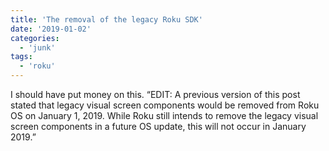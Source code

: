 ```yaml
---
title: 'The removal of the legacy Roku SDK'
date: '2019-01-02'
categories:
  - 'junk'
tags:
  - 'roku'
---
```


I should have put money on this.
“EDIT: A previous version of this post stated that legacy visual screen components would be removed from Roku OS on January 1, 2019. While Roku still intends to remove the legacy visual screen components in a future OS update, this will not occur in January 2019.”